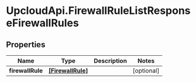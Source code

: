 # UpcloudApi.FirewallRuleListResponseFirewallRules

## Properties
Name | Type | Description | Notes
------------ | ------------- | ------------- | -------------
**firewallRule** | [**[FirewallRule]**](FirewallRule.md) |  | [optional] 



